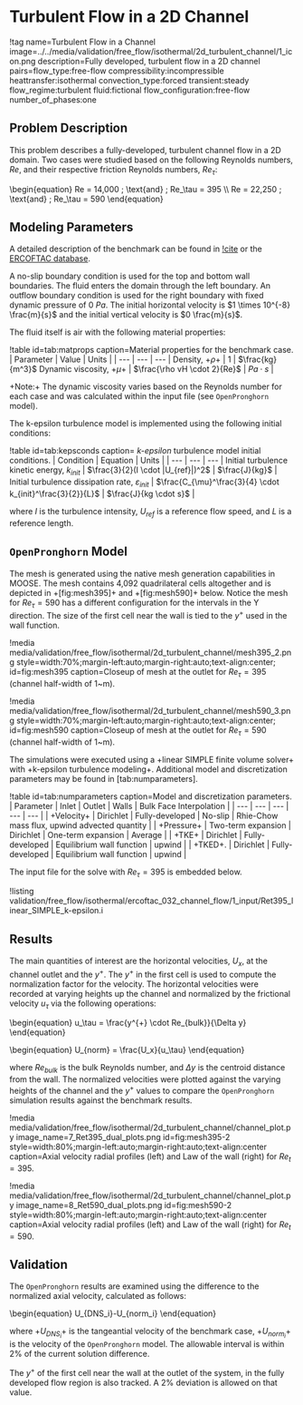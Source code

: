 # Turbulent Flow in a 2D Channel

!tag name=Turbulent Flow in a Channel
     image=../../media/validation/free_flow/isothermal/2d_turbulent_channel/1_icon.png
     description=Fully developed, turbulent flow in a 2D channel
     pairs=flow_type:free-flow
           compressibility:incompressible
           heattransfer:isothermal
           convection_type:forced
           transient:steady
           flow_regime:turbulent
           fluid:fictional
           flow_configuration:free-flow
           number_of_phases:one

## Problem Description

This problem describes a fully-developed, turbulent channel flow in a 2D domain. Two cases were studied based on the following Reynolds numbers, $Re$, and their respective friction Reynolds numbers, $Re_\tau$:

\begin{equation}
Re = 14,000 \; \text{and} \; Re_\tau = 395 \\\\
Re = 22,250 \; \text{and} \; Re_\tau = 590
\end{equation}

## Modeling Parameters

A detailed description of the benchmark can be found in [!cite](kim1987benchmark) or the [ERCOFTAC database](http://cfd.mace.manchester.ac.uk/ercoftac/doku.php?id=cases:case032).

A no-slip boundary condition is used for the top and bottom wall boundaries. The fluid enters the domain through the left boundary. An outflow boundary condition is used for the right boundary with fixed dynamic pressure of $0~Pa$. The initial horizontal velocity is $1 \times 10^{-8} \frac{m}{s}$ and the initial vertical velocity is $0 \frac{m}{s}$.

The fluid itself is air with the following material properties:

!table id=tab:matprops caption=Material properties for the benchmark case.
| Parameter | Value | Units |
| --- | --- | --- |
Density, +$\rho$+ | $1$ | $\frac{kg}{m^3}$
Dynamic viscosity, +$\mu$+ |  $\frac{\rho vH \cdot 2}{Re}$  |  $Pa \cdot s$  |

+Note:+ The dynamic viscosity varies based on the Reynolds number for each case and was calculated within the input file (see `OpenPronghorn` model).

The k-epsilon turbulence model is implemented using the following initial conditions:

!table id=tab:kepsconds caption= *k-epsilon* turbulence model initial conditions.
| Condition | Equation | Units |
| --- | --- | --- |
Initial turbulence kinetic energy, $k_{init}$ | $\frac{3}{2}(I \cdot |U_{ref}|)^2$ | $\frac{J}{kg}$ |
Initial turbulence dissipation rate, $\varepsilon_{init}$ |  $\frac{C_{\mu}^\frac{3}{4} \cdot k_{init}^\frac{3}{2}}{L}$ | $\frac{J}{kg \cdot s}$ |

where $I$ is the turbulence intensity, $U_{ref}$ is a reference flow speed, and $L$ is a reference length.

## `OpenPronghorn` Model

The mesh is generated using the native mesh generation capabilities in MOOSE. The mesh contains 4,092 quadrilateral cells altogether and is depicted in +[fig:mesh395]+ and +[fig:mesh590]+ below. Notice the mesh for $Re_\tau = 590$ has a different configuration for the intervals in the Y direction. The size of the first cell near the wall is tied to the $y^{+}$ used in the wall function.

!media media/validation/free_flow/isothermal/2d_turbulent_channel/mesh395_2.png style=width:70%;margin-left:auto;margin-right:auto;text-align:center; id=fig:mesh395 caption=Closeup of mesh at the outlet for $Re_\tau = 395$ (channel half-width of 1~m).

!media media/validation/free_flow/isothermal/2d_turbulent_channel/mesh590_3.png style=width:70%;margin-left:auto;margin-right:auto;text-align:center; id=fig:mesh590 caption=Closeup of mesh at the outlet for $Re_\tau = 590$ (channel half-width of 1~m).

The simulations were executed using a +linear SIMPLE finite volume solver+ with +k-epsilon turbulence modeling+.
Additional model and discretization parameters may be found in [tab:numparameters].

!table id=tab:numparameters caption=Model and discretization parameters.
| Parameter | Inlet | Outlet | Walls | Bulk Face Interpolation |
| --- | --- | --- | --- | --- |
| +Velocity+ | Dirichlet          | Fully-developed | No-slip | Rhie-Chow mass flux, upwind advected quantity |
| +Pressure+ | Two-term expansion | Dirichlet | One-term expansion | Average |
| +TKE+      | Dirichlet          | Fully-developed | Equilibrium wall function | upwind |
| +TKED+.    | Dirichlet          | Fully-developed | Equilibrium wall function | upwind |

The input file for the solve with $Re_\tau=395$ is embedded below.

!listing validation/free_flow/isothermal/ercoftac_032_channel_flow/1_input/Ret395_linear_SIMPLE_k-epsilon.i

## Results

The main quantities of interest are the horizontal velocities, $U_{x}$, at the channel outlet and the $y^{+}$.
The $y^{+}$ in the first cell is used to compute the normalization factor for the velocity.
The horizontal velocities were recorded at varying heights up the channel and normalized by the frictional velocity $u_\tau$ via the following operations:

\begin{equation}
u_\tau = \frac{y^{+} \cdot Re_{bulk}}{\Delta y}
\end{equation}

\begin{equation}
U_{norm} = \frac{U_x}{u_\tau}
\end{equation}

where $Re_{bulk}$ is the bulk Reynolds number, and $\Delta y$ is the centroid distance from the wall. The normalized velocities were plotted against the varying heights of the channel and the $y^{+}$ values to compare the `OpenPronghorn` simulation results against the benchmark results.

!media media/validation/free_flow/isothermal/2d_turbulent_channel/channel_plot.py
       image_name=7_Ret395_dual_plots.png
       id=fig:mesh395-2 style=width:80%;margin-left:auto;margin-right:auto;text-align:center
       caption=Axial velocity radial profiles (left) and Law of the wall (right) for $Re_t = 395$.

!media media/validation/free_flow/isothermal/2d_turbulent_channel/channel_plot.py
       image_name=8_Ret590_dual_plots.png id=fig:mesh590-2
       style=width:80%;margin-left:auto;margin-right:auto;text-align:center
       caption=Axial velocity radial profiles (left) and Law of the wall (right) for $Re_t = 590$.

## Validation

The `OpenPronghorn` results are examined using the difference to the normalized axial velocity, calculated as follows:

\begin{equation}
U_{DNS_i}-U_{norm_i}
\end{equation}

where +$U_{DNS_i}$+ is the tangeantial velocity of the benchmark case, +$U_{norm_i}$+ is the velocity of the `OpenPronghorn` model.
The allowable interval is within 2\% of the current solution difference.

The $y^{+}$ of the first cell near the wall at the outlet of the system, in the fully developed flow region is also tracked.
A 2\% deviation is allowed on that value.
